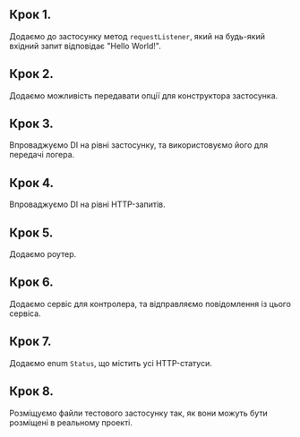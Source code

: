 ## Крок 1.

Додаємо до застосунку метод `requestListener`, який на будь-який вхідний запит відповідає "Hello World!".

## Крок 2.

Додаємо можливість передавати опції для конструктора застосунка.

## Крок 3.

Впроваджуємо DI на рівні застосунку, та використовуємо його для передачі логера.

## Крок 4.

Впроваджуємо DI на рівні HTTP-запитів.

## Крок 5.

Додаємо роутер.

## Крок 6.

Додаємо сервіс для контролера, та відправляємо повідомлення із цього сервіса.

## Крок 7.

Додаємо enum `Status`, що містить усі HTTP-статуси.

## Крок 8.

Розміщуємо файли тестового застосунку так, як вони можуть бути розміщені в реальному проекті.
